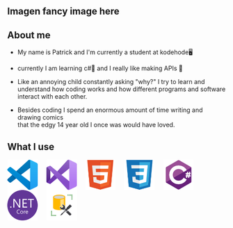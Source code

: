 ## Imagen fancy image here

## About me 
- My name is Patrick and I'm currently a student at kodehode🖥️
  
- currently I am learning c#🌱 and I really like making APIs 🧩
  
- Like an annoying child constantly asking "why?" I try to learn and<br/>
  understand how coding works and how different programs and software interact with each other.
  
- Besides coding I spend an enormous amount of time writing and drawing comics<br/>
that the edgy 14 year old I once was would have loved. 

## What I use 
<picture> 
  <img src="https://github.com/devicons/devicon/blob/master/icons/vscode/vscode-original.svg" width="70" height="70" title="vscode" align="center"> 
   &nbsp; &nbsp;
</picture> 
<picture> 
  <img src="https://github.com/devicons/devicon/blob/master/icons/visualstudio/visualstudio-original.svg" width="70" height="70" title="visualStudio" align="center"> 
   &nbsp; &nbsp;
</picture> 
<picture> 
  <img src="https://github.com/devicons/devicon/blob/master/icons/html5/html5-original.svg" title="HTML" width="70" height="70" align="center">
   &nbsp; &nbsp;
</picture> 
<picture> 
  <img src="https://github.com/devicons/devicon/blob/master/icons/css3/css3-original.svg" title="CSS" width="70" height="70" align="center"> 
   &nbsp; &nbsp;
</picture>
<picture> 
  <img src="https://github.com/devicons/devicon/blob/master/icons/csharp/csharp-original.svg" title="Csharp" width="70" height="70" align="center"> 
   &nbsp; &nbsp;
</picture>
<picture> 
  <img src="https://github.com/devicons/devicon/blob/master/icons/dotnetcore/dotnetcore-original.svg" width="70" height="70" title="dotNetCore" align="center"> 
   &nbsp; &nbsp;
</picture> 
<picture> 
  <img src="/images/sql.png" width="70" height="70" title="SQLServerManagmentStudio" align="center"> 
   &nbsp; &nbsp;
</picture> 





<!--
**LHT082024/LHT082024** is a ✨ _special_ ✨ repository because its `README.md` (this file) appears on your GitHub profile.

Here are some ideas to get you started:

- 🔭 I’m currently working on ...
- 🌱 I’m currently learning ...
- 👯 I’m looking to collaborate on ...
- 🤔 I’m looking for help with ...
- 💬 Ask me about ...
- 📫 How to reach me: ...
- 😄 Pronouns: ...
- ⚡ Fun fact: ...
-->
